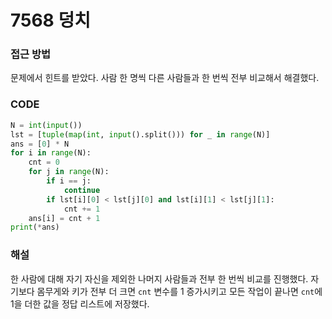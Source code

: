 # 7568 덩치



### 접근 방법

문제에서 힌트를 받았다. 사람 한 명씩 다른 사람들과 한 번씩 전부 비교해서 해결했다.

### CODE

```python
N = int(input())
lst = [tuple(map(int, input().split())) for _ in range(N)]
ans = [0] * N
for i in range(N):
    cnt = 0
    for j in range(N):
        if i == j:
            continue
        if lst[i][0] < lst[j][0] and lst[i][1] < lst[j][1]:
            cnt += 1
    ans[i] = cnt + 1
print(*ans)
```

### 해설

한 사람에 대해 자기 자신을 제외한 나머지 사람들과 전부 한 번씩 비교를 진행했다. 자기보다 몸무게와 키가 전부 더 크면 `cnt` 변수를 1 증가시키고 모든 작업이 끝나면 `cnt`에 1을 더한 값을 정답 리스트에 저장했다.

